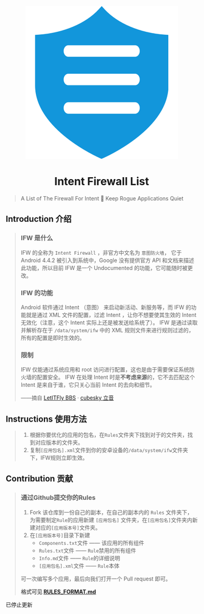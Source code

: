 <p align="center">
<img src="assets/firewalls.svg" alt="Intent Firewall List">
</p>
<h1 align="center">
Intent Firewall List
</h1>



> A List of The Firewall For Intent 🚫 Keep Rogue Applications Quiet



## Introduction 介绍

> ### IFW 是什么
>
> IFW 的全称为 `Intent Firewall` ，非官方中文名为 `意图防火墙`， 它于 Android 4.4.2 被引入到系统中，Google 没有提供官方 API 和文档来描述此功能，所以目前 IFW 是一个 Undocumented 的功能，它可能随时被更改。
>
> ### IFW 的功能
>
> Android 软件通过 Intent （意图） 来启动新活动、新服务等，而 IFW 的功能就是通过 XML 文件的配置，过滤 Intent ，让你不想要使其生效的 Intent 无效化（注意，这个 Intent 实际上还是被发送给系统了）。 
> IFW 是通过读取并解析存在于 `/data/system/ifw` 中的 XML 规则文件来进行规则过滤的，所有的配置是即时生效的。
>
> ### 限制
>
> IFW 仅能通过系统应用和 root 访问进行配置，这也是由于需要保证系统防火墙的配置安全。 
> IFW 在处理 Intent 时是**不考虑来源**的，它不去匹配这个 Intent 是来自于谁，它只关心当前 Intent 的去向和细节。
>
> ——摘自 [LetITFly BBS](https://bbs.letitfly.me/d/395) · [cubesky 立音](https://bbs.letitfly.me/u/18)



## Instructions 使用方法

> 1. 根据你要优化的应用的包名，在`Rules`文件夹下找到对于的文件夹，找到对应版本的文件夹。
> 2. 复制`[应用包名].xml`文件到你的安卓设备的`/data/system/ifw`文件夹下，IFW规则立即生效。



## Contribution 贡献

> ### 通过Github提交你的Rules
>
> 1. Fork 该仓库到一份自己的副本，在自己的副本内的 `Rules` 文件夹下，为需要制定`Rule`的应用新建 `[应用包名]` 文件夹，在`[应用包名]`文件夹内新建对应的`[应用版本号]`文件夹。
> 2. 在`[应用版本号]`目录下新建
>    - `Components.txt`文件 —— 该应用的所有组件
>    - `Rules.txt`文件 —— `Rule`禁用的所有组件
>    -  `Info.md`文件 —— `Rule`的详细说明
>    - `[应用包名].xml`文件 —— `Rule`本体
>
> 可一次编写多个应用，最后向我们打开一个 Pull request 即可。
>
> **格式可见 [RULES_FORMAT.md](https://github.com/LaelLuo/Intent-Firewall-List/blob/master/RULES_FORMAT.md)**

已停止更新
